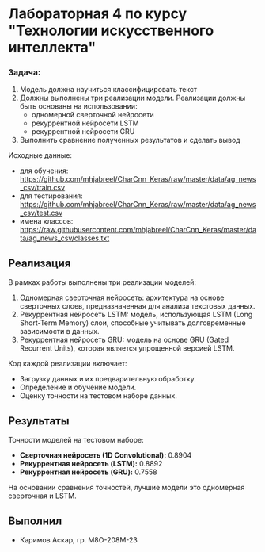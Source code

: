 # Лабораторная 4 по курсу "Технологии искусственного интеллекта"

### Задача:
1. Модель должна научиться классифицировать текст
2. Должны выполнены три реализации модели. Реализации должны быть основаны на использовании:
    - одномерной сверточной нейросети
    - рекуррентной нейросети LSTM
    - рекуррентной нейросети GRU
3. Выполнить сравнение полученных результатов и сделать вывод

Исходные данные:
- для обучения: https://github.com/mhjabreel/CharCnn_Keras/raw/master/data/ag_news_csv/train.csv
- для тестирования: https://github.com/mhjabreel/CharCnn_Keras/raw/master/data/ag_news_csv/test.csv
- имена классов: https://raw.githubusercontent.com/mhjabreel/CharCnn_Keras/master/data/ag_news_csv/classes.txt

## Реализация

В рамках работы выполнены три реализации моделей:

1. Одномерная сверточная нейросеть: архитектура на основе сверточных слоев, предназначенная для анализа текстовых данных.
2. Рекуррентная нейросеть LSTM: модель, использующая LSTM (Long Short-Term Memory) слои, способные учитывать долговременные зависимости в данных.
3. Рекуррентная нейросеть GRU: модель на основе GRU (Gated Recurrent Units), которая является упрощенной версией LSTM.

Код каждой реализации включает:
- Загрузку данных и их предварительную обработку.
- Определение и обучение модели.
- Оценку точности на тестовом наборе данных.

## Результаты

Точности моделей на тестовом наборе:

- **Сверточная нейросеть (1D Convolutional):** 0.8904
- **Рекуррентная нейросеть (LSTM):** 0.8892
- **Рекуррентная нейросеть (GRU):** 0.7558

На основании сравнения точностей, лучшие модели это одномерная сверточная и LSTM.

## Выполнил
- Каримов Аскар, гр. М8О-208М-23
